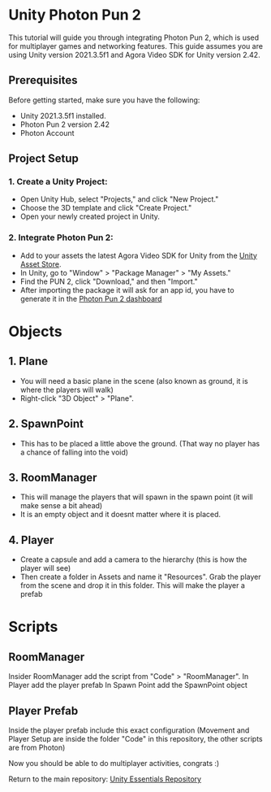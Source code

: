 # Unity Photon Pun 2

This tutorial will guide you through integrating Photon Pun 2, which is used for multiplayer games and networking features. This guide assumes you are using Unity version 2021.3.5f1 and Agora Video SDK for Unity version 2.42.

## Prerequisites

Before getting started, make sure you have the following:

- Unity 2021.3.5f1 installed.
- Photon Pun 2 version 2.42
- Photon Account

## Project Setup

### 1. Create a Unity Project:

- Open Unity Hub, select "Projects," and click "New Project."
- Choose the 3D template and click "Create Project."
- Open your newly created project in Unity.

### 2. Integrate Photon Pun 2:

- Add to your assets the latest Agora Video SDK for Unity from the [Unity Asset Store](https://assetstore.unity.com/packages/tools/network/pun-2-free-119922).
- In Unity, go to "Window" > "Package Manager" > "My Assets."
- Find the PUN 2, click "Download," and then "Import."
- After importing the package it will ask for an app id, you have to generate it in the [Photon Pun 2 dashboard](https://www.photonengine.com/pun)

# Objects
## 1. Plane
- You will need a basic plane in the scene (also known as ground, it is where the players will walk)
- Right-click "3D Object" > "Plane".

## 2. SpawnPoint
- This has to be placed a little above the ground. (That way no player has a chance of falling into the void)

## 3. RoomManager
- This will manage the players that will spawn in the spawn point (it will make sense a bit ahead)
- It is an empty object and it doesnt matter where it is placed.

## 4. Player
- Create a capsule and add a camera to the hierarchy (this is how the player will see)
- Then create a folder in Assets and name it "Resources". Grab the player from the scene and drop it in this folder. This will make the player a prefab

# Scripts
## RoomManager
Insider RoomManager add the script from "Code" > "RoomManager". 
In Player add the player prefab
In Spawn Point add the SpawnPoint object

## Player Prefab
Inside the player prefab include this exact configuration (Movement and Player Setup are inside the folder "Code" in this repository, the other scripts are from Photon)

Now you should be able to do multiplayer activities, congrats :)

Return to the main repository: [Unity Essentials Repository](https://github.com/marcor0311/Unity-Essentials)

